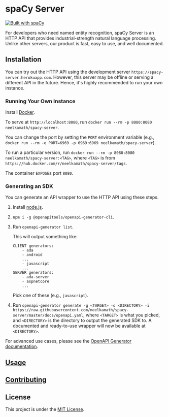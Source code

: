 # spaCy Server

[![Built with spaCy](https://img.shields.io/badge/built%20with-spaCy-09a3d5.svg)](https://spacy.io)

For developers who need named entity recognition, spaCy Server is an HTTP API that provides industrial-strength natural language processing. Unlike other servers, our product is fast, easy to use, and well documented.

## Installation

You can try out the HTTP API using the development server `https://spacy-server.herokuapp.com`. However, this server may be offline or serving a different API in the future. Hence, it's highly recommended to run your own instance.

### Running Your Own Instance

Install [Docker](https://hub.docker.com/search/?type=edition&offering=community).

To serve at `http://localhost:8080`, run `docker run --rm -p 8080:8080 neelkamath/spacy-server`. 

You can change the port by setting the `PORT` environment variable (e.g., `docker run --rm -e PORT=6969 -p 6969:6969 neelkamath/spacy-server`).

To run a particular version, run `docker run --rm -p 8080:8080 neelkamath/spacy-server:<TAG>`, where `<TAG>` is from `https://hub.docker.com/r/neelkamath/spacy-server/tags`.

The container `EXPOSE`s port `8080`.

### Generating an SDK

You can generate an API wrapper to use the HTTP API using these steps.

1. Install [node.js](https://nodejs.org/en/download/).
1. `npm i -g @openapitools/openapi-generator-cli`.
1. Run `openapi-generator list`.

    This will output something like:
    ```
    CLIENT generators:
        - ada
        - android
        ...
        - javascript
        ...
    SERVER generators:
        - ada-server
        - aspnetcore
        ...
    ```
    Pick one of these (e.g., `javascript`).
1. Run `openapi-generator generate -g <TARGET> -o <DIRECTORY> -i https://raw.githubusercontent.com/neelkamath/spacy-server/master/docs/openapi.yaml`, where `<TARGET>` is what you picked, and `<DIRECTORY>` is the directory to output the generated SDK to. A documented and ready-to-use wrapper will now be available at `<DIRECTORY>`.

For advanced use cases, please see the [OpenAPI Generator documentation](https://openapi-generator.tech/).

## [Usage](https://neelkamath.gitlab.io/spacy-server/)

## [Contributing](docs/CONTRIBUTING.md)

## License

This project is under the [MIT License](LICENSE).